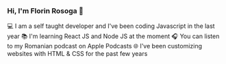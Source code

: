 ### Hi, I'm Florin Rosoga 👋

<!--
**florinrosoga/florinrosoga** is a ✨ _special_ ✨ repository because its `README.md` (this file) appears on your GitHub profile.
-->

💻 I am a self taught developer and I've been coding Javascript in the last year
📚 I'm learning React JS and Node JS at the moment
🎧 You can listen to my Romanian podcast on Apple Podcasts
🌐 I've been customizing websites with HTML & CSS for the past few years

